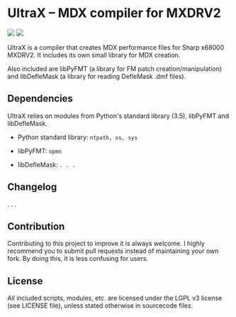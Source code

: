 # UltraX – MDX compiler for MXDRV2 

![](https://img.shields.io/badge/status-incomplete-red.svg)
![](https://img.shields.io/badge/version-v0.1-orange.svg)

UltraX is a compiler that creates MDX performance files for Sharp x68000 MXDRV2. It includes its own small library for MDX creation.

Also included are libPyFMT (a library for FM patch creation/manipulation) and libDefleMask (a library for reading DefleMask .dmf files).


## Dependencies

UltraX relies on modules from Python's standard library (3.5), libPyFMT and libDefleMask.
* Python standard library:
`ntpath, os, sys`

* libPyFMT:
`opmn`

* libDefleMask:
`. . .`


## Changelog

. . .


## Contribution

Contributing to this project to improve it is always welcome. I highly recommend you to submit pull requests instead of maintaining your own fork. By doing this, it is less confusing for users.


## License

All included scripts, modules, etc. are licensed under the LGPL v3 license (see LICENSE file), unless stated otherwise in sourcecode files.

&nbsp;
